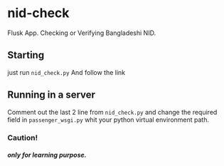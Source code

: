# nid-check
Flusk App. Checking or Verifying Bangladeshi NID.

## Starting
just run `nid_check.py` And follow the link

## Running in a server
Comment out the last 2 line from `nid_check.py` and change the required field in `passenger_wsgi.py` whit your python virtual environment path.

### Caution!
##### only for learning purpose.
